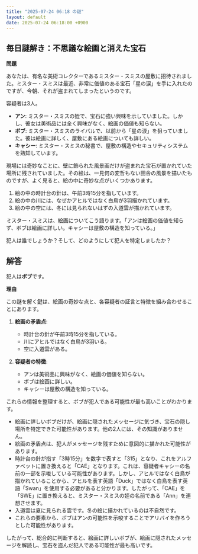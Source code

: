 ```yaml
---
title: "2025-07-24 06:18 の謎"
layout: default
date: 2025-07-24 06:18:00 +0900
---
```

## 毎日謎解き：不思議な絵画と消えた宝石

**問題**

あなたは、有名な美術コレクターであるミスター・スミスの屋敷に招待されました。ミスター・スミスは最近、非常に価値のある宝石「星の涙」を手に入れたのですが、今朝、それが盗まれてしまったというのです。

容疑者は3人。

*   **アン**: ミスター・スミスの姪で、宝石に強い興味を示していました。しかし、彼女は美術品には全く興味がなく、絵画の価値も知らない。
*   **ボブ**: ミスター・スミスのライバルで、以前から「星の涙」を狙っていました。彼は絵画に詳しく、屋敷にある絵画についても詳しい。
*   **キャシー**: ミスター・スミスの秘書で、屋敷の構造やセキュリティシステムを熟知しています。

現場には奇妙なことに、壁に飾られた風景画だけが盗まれた宝石が置かれていた場所に残されていました。その絵は、一見何の変哲もない田舎の風景を描いたものですが、よく見ると、絵の中に奇妙な点がいくつかあります。

1.  絵の中の時計台の針は、午前3時15分を指しています。
2.  絵の中の川には、なぜかアヒルではなく白鳥が3羽描かれています。
3.  絵の中の空には、冬には見られないはずの入道雲が描かれています。

ミスター・スミスは、絵画についてこう語ります。「アンは絵画の価値を知らず、ボブは絵画に詳しい。キャシーは屋敷の構造を知っている。」

犯人は誰でしょうか？そして、どのようにして犯人を特定しましたか？

## 解答

犯人は**ボブ**です。

**理由**

この謎を解く鍵は、絵画の奇妙な点と、各容疑者の証言と特徴を組み合わせることにあります。

1.  **絵画の矛盾点**:
    *   時計台の針が午前3時15分を指している。
    *   川にアヒルではなく白鳥が3羽いる。
    *   空に入道雲がある。

2.  **容疑者の特徴**:
    *   アンは美術品に興味がなく、絵画の価値を知らない。
    *   ボブは絵画に詳しい。
    *   キャシーは屋敷の構造を知っている。

これらの情報を整理すると、ボブが犯人である可能性が最も高いことがわかります。

*   絵画に詳しいボブだけが、絵画に隠されたメッセージに気づき、宝石の隠し場所を特定できた可能性があります。他の2人には、その知識がありません。
*   絵画の矛盾点は、犯人がメッセージを残すために意図的に描かれた可能性があります。
*   時計台の針が指す「3時15分」を数字で表すと「315」となり、これをアルファベットに置き換えると「CAE」となります。これは、容疑者キャシーの名前の一部を示唆している可能性があります。しかし、アヒルではなく白鳥が描かれていることから、アヒルを表す英語「Duck」ではなく白鳥を表す英語「Swan」を使用する必要があると分かります。したがって、「CAE」を「SWE」に置き換えると、ミスター・スミスの姪の名前である「Ann」を連想させます。
*   入道雲は夏に見られる雲です。冬の絵に描かれているのは不自然です。
*   これらの要素から、ボブはアンの可能性を示唆することでアリバイを作ろうとした可能性があります。

したがって、総合的に判断すると、絵画に詳しいボブが、絵画に隠されたメッセージを解読し、宝石を盗んだ犯人である可能性が最も高いです。
